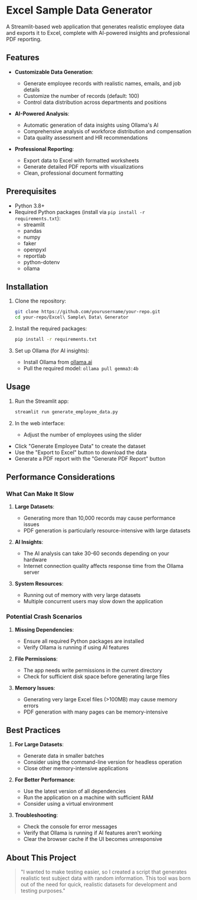 # Excel Sample Data Generator

A Streamlit-based web application that generates realistic employee data and exports it to Excel, complete with AI-powered insights and professional PDF reporting.

## Features

- **Customizable Data Generation**:
  - Generate employee records with realistic names, emails, and job details
  - Customize the number of records (default: 100)
  - Control data distribution across departments and positions

- **AI-Powered Analysis**:
  - Automatic generation of data insights using Ollama's AI
  - Comprehensive analysis of workforce distribution and compensation
  - Data quality assessment and HR recommendations

- **Professional Reporting**:
  - Export data to Excel with formatted worksheets
  - Generate detailed PDF reports with visualizations
  - Clean, professional document formatting

## Prerequisites

- Python 3.8+
- Required Python packages (install via `pip install -r requirements.txt`):
  - streamlit
  - pandas
  - numpy
  - faker
  - openpyxl
  - reportlab
  - python-dotenv
  - ollama

## Installation

1. Clone the repository:
   ```bash
   git clone https://github.com/yourusername/your-repo.git
   cd your-repo/Excel\ Sample\ Data\ Generator
   ```

2. Install the required packages:
   ```bash
   pip install -r requirements.txt
   ```

3. Set up Ollama (for AI insights):
   - Install Ollama from [ollama.ai](https://ollama.ai/)
   - Pull the required model: `ollama pull gemma3:4b`

## Usage

1. Run the Streamlit app:
   ```bash
   streamlit run generate_employee_data.py
   ```

2. In the web interface:
   - Adjust the number of employees using the slider
  - Click "Generate Employee Data" to create the dataset
  - Use the "Export to Excel" button to download the data
  - Generate a PDF report with the "Generate PDF Report" button

## Performance Considerations

### What Can Make It Slow

1. **Large Datasets**:
   - Generating more than 10,000 records may cause performance issues
   - PDF generation is particularly resource-intensive with large datasets

2. **AI Insights**:
   - The AI analysis can take 30-60 seconds depending on your hardware
   - Internet connection quality affects response time from the Ollama server

3. **System Resources**:
   - Running out of memory with very large datasets
   - Multiple concurrent users may slow down the application

### Potential Crash Scenarios

1. **Missing Dependencies**:
   - Ensure all required Python packages are installed
   - Verify Ollama is running if using AI features

2. **File Permissions**:
   - The app needs write permissions in the current directory
   - Check for sufficient disk space before generating large files

3. **Memory Issues**:
   - Generating very large Excel files (>100MB) may cause memory errors
   - PDF generation with many pages can be memory-intensive

## Best Practices

1. **For Large Datasets**:
   - Generate data in smaller batches
   - Consider using the command-line version for headless operation
   - Close other memory-intensive applications

2. **For Better Performance**:
   - Use the latest version of all dependencies
   - Run the application on a machine with sufficient RAM
   - Consider using a virtual environment

3. **Troubleshooting**:
   - Check the console for error messages
   - Verify that Ollama is running if AI features aren't working
   - Clear the browser cache if the UI becomes unresponsive

## About This Project

> "I wanted to make testing easier, so I created a script that generates realistic test subject data with random information. This tool was born out of the need for quick, realistic datasets for development and testing purposes."

